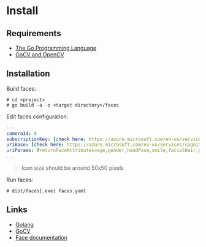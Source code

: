 # Install

## Requirements
* [The Go Programming Language](https://golang.org/dl/)
* [GoCV and OpenCV](https://gocv.io/getting-started/)

## Installation

Build faces:
```
# cd <project>
# go build -a -o <target directory>/faces
```

Edit faces configuration:
```yaml
---
cameraId: 0
subscriptionKey: [check here: https://azure.microsoft.com/en-us/services/cognitive-services/face/]
uriBase: [check here: https://azure.microsoft.com/en-us/services/cognitive-services/face/]
uriParams: ?returnFaceAttributes=age,gender,headPose,smile,facialHair,glasses,emotion,hair,makeup,occlusion,accessories,blur,exposure,noise
...
```
> Icon size should be around 50x50 pixels

Run faces:
```
# dist/faces[.exe] faces.yaml
```

## Links
* [Golang](https://golang.org/dl/)
* [GoCV](https://gocv.io)
* [Face documentation](https://docs.microsoft.com/en-us/azure/cognitive-services/face/)
